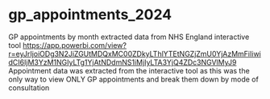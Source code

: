 # gp_appointments_2024
GP appointments by month extracted data from NHS England interactive tool https://app.powerbi.com/view?r=eyJrIjoiODg3N2JiZGUtMDQxMC00ZDkyLThlYTEtNGZjZmU0YjAzMmFiIiwidCI6IjM3YzM1NGIyLTg1YjAtNDdmNS1iMjIyLTA3YjQ4ZDc3NGVlMyJ9
Appointment data was extracted from the interactive tool as this was the only way to view ONLY GP appointments and break them down by mode of consultation
